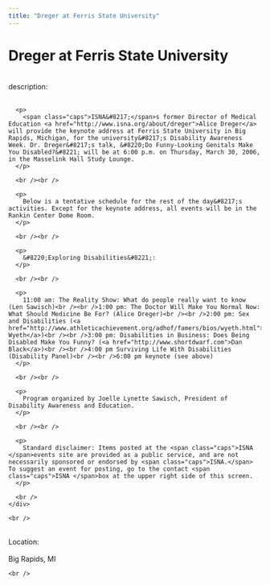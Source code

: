 ```yaml
---
title: "Dreger at Ferris State University"
---
```


# Dreger at Ferris State University

<div class="flexinode-body flexinode-2">
  <div class="flexinode-textarea-1">
    <div class="form-item">
      <br /> <label>description:</label><br /><br /> 
      
      <p>
        <span class="caps">ISNA&#8217;</span>s former Director of Medical Education <a href="http://www.isna.org/about/dreger">Alice Dreger</a> will provide the keynote address at Ferris State University in Big Rapids, Michigan, for the university&#8217;s Disability Awareness Week. Dr. Dreger&#8217;s talk, &#8220;Do Funny-Looking Genitals Make You Disabled?&#8221; will be at 6:00 p.m. on Thursday, March 30, 2006, in the Masselink Hall Study Lounge.
      </p>
      
      <br /><br />
      
      <p>
        Below is a tentative schedule for the rest of the day&#8217;s activities. Except for the keynote address, all events will be in the Rankin Center Dome Room.
      </p>
      
      <br /><br />
      
      <p>
        &#8220;Exploring Disabilities&#8221;:
      </p>
      
      <br /><br />
      
      <p>
        11:00 am: The Reality Show: What do people really want to know (Len Sawisch)<br /><br />1:00 pm: The Doctor Will Make You Normal Now: What Should Medicine Be For? (Alice Dreger)<br /><br />2:00 pm: Sex and Disabilities (<a href="http://www.athleticachievement.org/adhof/famers/bios/wyeth.html">Duncan Wyeth</a>)<br /><br />3:00 pm: Disabilities in Business: Does Being Disabled Make You Funny? (<a href="http://www.shortdwarf.com">Dan Black</a>)<br /><br />4:00 pm Surviving Life With Disabilities (Disability Panel)<br /><br />6:00 pm keynote (see above)
      </p>
      
      <br /><br />
      
      <p>
        Program organized by Joelle Lynette Sawisch, President of Disability Awareness and Education.
      </p>
      
      <br /><br />
      
      <p>
        Standard disclaimer: Items posted at the <span class="caps">ISNA </span>events site are provided as a public service, and are not necessarily sponsored or endorsed by <span class="caps">ISNA.</span> To suggest an event for posting, go to the contact <span class="caps">ISNA </span>box at the upper right side of this screen.
      </p>
      
      <br />
    </div>
    
    <br />
  </div>
  
  <div class="flexinode-textfield-2">
    <div class="form-item">
      <br /> <label>Location:</label><br /><br /> Big Rapids, MI<br />
    </div>
    
    <br />
  </div>
</div>
